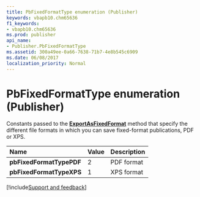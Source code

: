 ```yaml
---
title: PbFixedFormatType enumeration (Publisher)
keywords: vbapb10.chm65636
f1_keywords:
- vbapb10.chm65636
ms.prod: publisher
api_name:
- Publisher.PbFixedFormatType
ms.assetid: 300a49ee-0a66-7638-71b7-4e8b545c6909
ms.date: 06/08/2017
localization_priority: Normal
---
```



# PbFixedFormatType enumeration (Publisher)

Constants passed to the  **[ExportAsFixedFormat](Publisher.Document.ExportAsFixedFormat.md)** method that specify the different file formats in which you can save fixed-format publications, PDF or XPS.



|Name|Value|Description|
|:-----|:-----|:-----|
| **pbFixedFormatTypePDF**|2|PDF format|
| **pbFixedFormatTypeXPS**|1|XPS format|

[!include[Support and feedback](~/includes/feedback-boilerplate.md)]